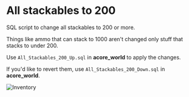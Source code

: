 # All stackables to 200

SQL script to change all stackables to 200 or more.

Things like ammo that can stack to 1000 aren't changed only stuff that stacks to under 200.

Use `All_Stackables_200_Up.sql` in **acore_world** to apply the changes. 

If you'd like to revert them, use `All_Stackables_200_Down.sql` in **acore_world**.

![Inventory](https://i.imgur.com/lccY7E2.jpg)
